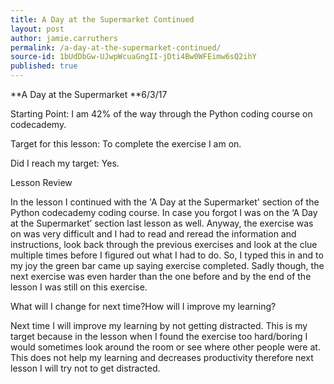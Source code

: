 ```yaml
---
title: A Day at the Supermarket Continued
layout: post
author: jamie.carruthers
permalink: /a-day-at-the-supermarket-continued/
source-id: 1bUdDbGw-UJwpWcuaGngII-jDti4Bw0WFEimw6sQ2ihY
published: true
---
```

**A Day at the Supermarket                                           **6/3/17

Starting Point: I am 42% of the way through the Python coding course on codecademy.

Target for this lesson: To complete the exercise I am on.

Did I reach my target: Yes.

Lesson Review

In the lesson I continued with the 'A Day at the Supermarket' section of the Python codecademy coding course. In case you forgot I was on the ‘A Day at the Supermarket’ section last lesson as well. Anyway, the exercise was on was very difficult and I had to read and reread the information and instructions, look back through the previous exercises and look at the clue multiple times before I figured out what I had to do. So, I typed this in and to my joy the green bar came up saying exercise completed. Sadly though, the next exercise was even harder than the one before and by the end of the lesson I was still on this exercise.

What will I change for next time?How will I improve my learning?

Next time I will improve my learning by not getting distracted. This is my target because in the lesson when I found the exercise too hard/boring I would sometimes look around the room or see where other people were at. This does not help my learning and decreases productivity therefore next lesson I will try not to get distracted.

        

